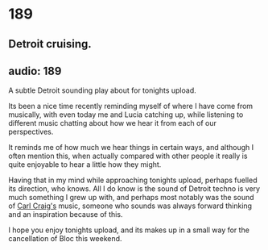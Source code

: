 # 189
## Detroit cruising.
audio: 189
---

A subtle Detroit sounding play about for tonights upload.

Its been a nice time recently reminding myself of where I have come from musically, with even today me and Lucia catching up, while listening to different music chatting about how we hear it from each of our perspectives.

It reminds me of how much we hear things in certain ways, and although I often mention this, when actually compared with other people it really is quite enjoyable to hear a little how they might.

Having that in my mind while approaching tonights upload, perhaps fuelled its direction, who knows. All I do know is the sound of Detroit techno is very much something I grew up with, and perhaps most notably was the sound of <a href="http://www.carlcraig.net/" title="Carl Craig's" target="_blank">Carl Craig's</a> music, someone who sounds was always forward thinking and an inspiration because of this.

I hope you enjoy tonights upload, and its makes up in a small way for the cancellation of Bloc this weekend.